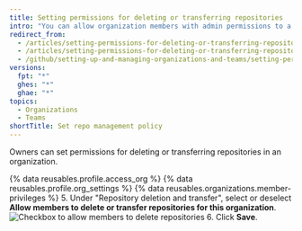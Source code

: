 ```yaml
---
title: Setting permissions for deleting or transferring repositories
intro: "You can allow organization members with admin permissions to a repository to delete or transfer the repository, or limit the ability to delete or transfer repositories to organization owners only."
redirect_from:
  - /articles/setting-permissions-for-deleting-or-transferring-repositories-in-your-organization/
  - /articles/setting-permissions-for-deleting-or-transferring-repositories
  - /github/setting-up-and-managing-organizations-and-teams/setting-permissions-for-deleting-or-transferring-repositories
versions:
  fpt: "*"
  ghes: "*"
  ghae: "*"
topics:
  - Organizations
  - Teams
shortTitle: Set repo management policy
---
```


Owners can set permissions for deleting or transferring repositories in an organization.

{% data reusables.profile.access_org %}
{% data reusables.profile.org_settings %}
{% data reusables.organizations.member-privileges %} 5. Under "Repository deletion and transfer", select or deselect **Allow members to delete or transfer repositories for this organization**.
![Checkbox to allow members to delete repositories](/assets/images/help/organizations/disallow-members-to-delete-repositories.png) 6. Click **Save**.
